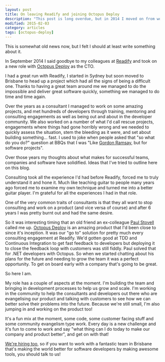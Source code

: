 ```yaml
---
layout: post
title: On leaving Readify and joining Octopus Deploy
description: "This post is long overdue, but in 2014 I moved on from working as a consultant with Readify to take on a new role as CTO with Octopus Deploy. Some thoughts on my time as a consultant and why the change is so refreshing."
modified: 2015-02-03
category: articles
tags: [octopus-deploy]
---
```



This is somewhat old news now, but I felt I should at least write something about it.

In September 2014 I said goodbye to my colleagues at [Readify](http://readify.net/) and took on a new role with [Octopus Deploy](http://octopusdeploy.com/) as the CTO.

I had a great run with Readify, I started in Sydney but soon moved to Brisbane to head up a project which had all the signs of being a difficult one. Thanks to having a great team around me we managed to do the impossible and deliver great software quickly, something we managed to do time and time again. 

Over the years as a consultant I managed to work on some amazing projects, and met hundreds of developers through training, mentoring and consulting engagements as well as being out and about in the developer community. We also worked on a number of what I'd call rescue projects, engagements where things had gone horribly wrong and we needed to quickly assess the situation, stem the bleeding as it were, and set about building something... fast. I used to joke when people asked that "so what do you do?" question at BBQs that I was "Like [Gordon Ramsay](http://en.wikipedia.org/wiki/Ramsay%27s_Kitchen_Nightmares), but for software projects".

Over those years my thoughts about what makes for successful teams, companies and software have solidified. Ideas that I've tried to outline here on this blog.

Consulting took all the experience I'd had before Readify, forced me to truly understand it and hone it. Much like teaching guitar to people many years ago forced me to examine my own technique and turned me into a better guitar player. I'm grateful for all the experiences I had in that role.   

One of the very common traits of consultants is that they all want to stop consulting and work on a product (and vice versa of course) and after 6 years I was pretty burnt out and had the same desire.

So it was interesting timing that an old friend an ex-colleague [Paul Stovell](http://paulstovell.com/) called me up. [Octopus Deploy](http://octopusdeploy.com/) is an amazing product that I'd been close to since it's inception. It was our "go to" solution for pretty much every consulting engagement at Readify. We'd gotten good at TDD and Continuous Integration to get fast feedback to developers but deploying it to close the feedback loop with customers was still fiddly. Paul solved that for .NET developers with Octopus. So when we started chatting about his plans for the future and needing to grow the team it was a perfect opportunity. To get on board early with a company that's going to be great.

So here I am.

My role has a couple of aspects at the moment. I'm building the team and bringing in development processes to help us grow and scale. I'm working in the community to help the consultants and developers out there who are evangelising our product and talking with customers to see how we can better solve their problems into the future. Because we're still small, I'm also jumping in and working on the product too! 

It's a fun mix at the moment, some code, some customer facing stuff and some community evangelism type work. Every day is a new challenge and it's fun to come to work and say "what thing can I do today to make our company and product better", and get on with that!


[We're hiring too](http://careers.stackoverflow.com/jobs/50144/senior-developer-octopus-deploy), so if you want to work with a fantastic team in Brisbane that's making the world better for software developers by making awesome tools, you should talk to us!

 